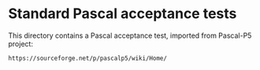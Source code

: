 # Standard Pascal acceptance tests

This directory contains a Pascal acceptance test,
imported from Pascal-P5 project:

    https://sourceforge.net/p/pascalp5/wiki/Home/
